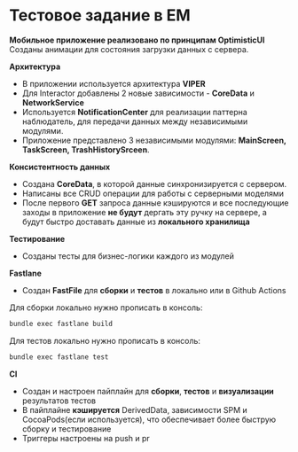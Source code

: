 # Тестовое задание в EM #

**Мобильное приложение реализовано по принципам OptimisticUI** \
Созданы анимации для состояния загрузки данных с сервера. 

**Архитектура** 
* В приложении используется архитектура **VIPER** 
* Для Interactor добавлены 2 новые зависимости - **CoreData** и **NetworkService** 
* Используется **NotificationCenter** для реализации паттерна наблюдатель, для передачи данных между независимыми модулями.
* Приложение представлено 3 независимыми модулями: **MainScreen, TaskScreen, TrashHistorySrceen**.

**Консистентность данных** 
* Создана **CoreData**, в которой данные синхронизируется с сервером. 
* Написаны все CRUD операции для работы с серверными моделями 
* После первого **GET** запроса данные кэшируются и все последующие заходы в приложение **не будут** дергать эту ручку на сервере, а будут быстро доставать данные из **локального хранилища**

**Тестирование**
* Созданы тесты для бизнес-логики каждого из модулей

**Fastlane**
* Создан **FastFile** для **сборки** и **тестов** в локально или в Github Actions 
  
Для сборки локально нужно прописать в консоль:
```bash
bundle exec fastlane build
```
Для тестов локально нужно прописать в консоль:
```bash
bundle exec fastlane test
```

**CI**
* Создан и настроен пайплайн для **сборки**, **тестов** и **визуализации** результатов тестов
* В пайплайне **кэшируется** DerivedData, зависимости  SPM и CocoaPods(если используется), что обеспечивает более быструю сборку и тестирование
* Триггеры настроены на push и pr
